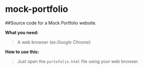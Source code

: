 # mock-portfolio
##Source code for a Mock Portfolio website.

**What you need:**
 >A web browser (ex:_Google Chrome_)

**How to use this:**
 >Just open the `portofolio.html` file using your web browser.
